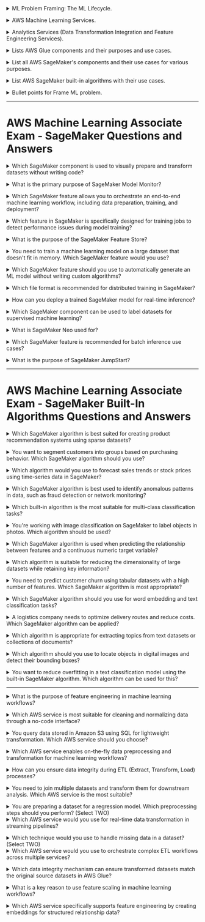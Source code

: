 
<details>
<summary> ML Problem Framing: The ML Lifecycle.</code></summary><br><b>

<p align="center">
<img src="./images/ML_LifeCycle.png" width="800" height="300" /> 
</p>

</b></details>

<details>
<summary> AWS Machine Learning Services.</code></summary><br><b>

| Service | Category | What It Does | When to Use |
|----------|-----------|--------------|-------------|
| **Amazon Augmented AI (A2I)** | Human-in-the-Loop Machine Learning | Integrates human review into ML predictions | When model outputs need human verification (sensitive documents, low-confidence predictions) |
| **Amazon Bedrock** | Generative AI | Run and scale generative AI models like GPT, Claude, and others on AWS infrastructure | Build generative AI apps without training your own large model |
| **Amazon CodeGuru** | Developer Productivity | Automated code reviews and performance recommendations | Optimize application performance and detect security issues |
| **Amazon Comprehend** | NLP/Text Analytics | Text analytics, sentiment analysis, entity recognition, and language processing | Extract meaning from unstructured text like reviews or emails |
| **Amazon Comprehend Medical** | Healthcare NLP | Extracts medical entities and codes (ICD-10, RxNorm) from unstructured medical text | Analyze clinical notes or health records in a HIPAA-compliant way |
| **Amazon DevOps Guru** | Operational Intelligence | Uses ML to automatically detect operational issues and anomalies in applications | Proactive monitoring and anomaly detection for app performance |
| **Amazon Fraud Detector** | Fraud Detection | Detect and prevent online fraud in real time | Transaction fraud, fake account sign-ups, or suspicious logins |
| **Amazon Forecast** | Time Series Forecasting | Predict future outcomes like financial metrics, inventory, and demand planning | Demand planning, resource allocation, and forecasting trends |
| **AWS HealthLake** | Healthcare AI | Process and analyze health-related data, store and transform data in HL7 FHIR format | Centralize, normalize, and analyze large volumes of healthcare data |
| **Amazon Kendra** | Enterprise Search | Enhances enterprise productivity with machine learning-powered contextual search across large data sources | Intelligent search across internal docs, FAQs, manuals |
| **Amazon Lex** | Conversational AI | Conversational AI for creating chatbots or voice bots for customer service and virtual assistants | Build chatbots or IVR systems integrated with AWS |
| **Amazon Lookout for Equipment** | Predictive Maintenance | Analyzes sensor data from industrial equipment to predict potential failures | Predictive maintenance for manufacturing, energy, or industrial operations |
| **Amazon Lookout for Metrics** | Anomaly Detection | Detection of anomalies in metrics like revenue, sales, and operational data | Monitor KPIs without manually setting thresholds |
| **Amazon Lookout for Vision** | Computer Vision | Detect quality defects in manufactured products with computer vision | Manufacturing quality control and defect detection |
| **Amazon Mechanical Turk** | Human Workforce / Data Labeling | Provides a global workforce for data labeling and human intelligence tasks | Human labeling, surveys, or manual data verification tasks |
| **Amazon Personalize** | Recommendations | Build personalized recommendations for users (e-commerce, media) | Personalized product/content recommendations |
| **Amazon Polly** | Speech AI | Text-to-speech conversion with lifelike voices for interactive applications | Add spoken audio to apps, IVR systems, or accessibility tools |
| **Amazon Q** | AI-Powered Business Assistant | Generative AI for your enterprise data and apps | Chat with enterprise data, automate workflows |
| **Amazon Rekognition** | Computer Vision | Image/video analysis, object detection, facial recognition, and label detection | Image/video classification, surveillance, and moderation |
| **Amazon SageMaker** | End-to-End ML Platform | Build, train, and deploy custom machine learning models | Full ML development lifecycle without managing servers |
| **Amazon Textract** | Document Processing | Extract text, tables, and forms from scanned documents | Digitize paper forms, invoices, or contracts |
| **Amazon Transcribe** | Speech-to-Text Conversion | Automatic transcription of spoken language from audio files | Transcribe calls, create subtitles, convert voice notes |
| **Amazon Translate** | NLP/Language Translation | Language translation across multiple languages | Real-time or batch translation of text or documents |
| **AWS Panorama** | Edge AI | Edge computer vision for analyzing on-premises video streams locally in low-latency environments | On-premise video analytics without sending data to the cloud |
| **Amazon CodeWhisperer** | Developer Productivity | AI-powered code suggestions and completions to enhance developer productivity | Speed up coding tasks and improve code quality |
| **AWS Q Business** | Business Optimization | Optimization and quantum-inspired solutions for solving complex computational problems in logistics, finance, and manufacturing | Solve optimization-heavy business problems |
| **AWS DeepLens** | Computer Vision/Hardware | Edge hardware for computer vision modeling and deployment | Develop and deploy CV models on physical hardware devices |
| **AWS Glue DataBrew** | Data Preparation | No-code data preparation for machine learning workflows and analytics | Clean and prepare data quickly for analytics or ML |
| **Amazon Neptune ML** | Graph Machine Learning | Use graph machine learning models to analyze relationships in highly connected data | Social networks, fraud detection, recommendation engines |

</b></details>

<details>
<summary> Analytics Services (Data Transformation Integration and Feature Engineering Services).</code></summary><br><b>

# AWS Data Analytics & Processing Services

| **Component**                                 | **Purpose**                                               | **Use Cases**                                                                                               |
|----------------------------------------------|-----------------------------------------------------------|-------------------------------------------------------------------------------------------------------------|
| **Amazon Athena**                            | Serverless interactive query service                      | Run SQL queries directly on data stored in Amazon S3 without setting up infrastructure; ad-hoc analytics.   |
| **Amazon Data Firehose (Kinesis Data Firehose)** | Reliable streaming data delivery                         | Capture, transform, and load streaming data into data lakes, warehouses, and analytics services (e.g., S3, Redshift, OpenSearch). |
| **Amazon EMR**                               | Managed big data processing                               | Run large-scale data processing frameworks like Apache Spark, Hadoop, HBase, and Presto for analytics.       |
| **AWS Glue**                                 | Serverless data integration                               | Automate ETL (Extract, Transform, Load) for batch and streaming data pipelines.                              |
| **AWS Glue DataBrew**                        | No-code data preparation                                  | Visually clean, normalize, and transform datasets without coding for analytics and ML workflows.             |
| **AWS Glue Data Quality**                    | Data profiling and validation                             | Measure, monitor, and improve data quality with built-in rules and metrics.                                  |
| **Amazon Kinesis (Data Streams)**            | Real-time data ingestion and processing                   | Collect and process real-time streaming data like clickstreams, logs, and IoT telemetry.                     |
| **AWS Lake Formation**                       | Secure data lake creation and governance                  | Quickly build and manage secure data lakes with centralized access control and cataloging.                   |
| **Amazon Managed Service for Apache Flink**  | Real-time stream processing                               | Build and run stream-processing applications using Apache Flink without managing infrastructure.             |
| **Amazon OpenSearch Service**                | Managed search and analytics                               | Search, monitor, and analyze log or operational data with Elasticsearch-compatible APIs.                     |
| **Amazon QuickSight**                        | Business Intelligence (BI) and dashboards                 | Create interactive dashboards, reports, and embedded analytics with serverless scaling.                      |
| **Amazon Redshift**                          | Data warehouse for analytics                              | Run complex analytical queries on structured and semi-structured data at scale.                              |

</b></details>


<details>
<summary> Lists AWS Glue components and their purposes and use cases.</code></summary><br><b>
# AWS Glue Components and Their Use Cases

| **Component**              | **Purpose**                                | **Use Cases**                                                                                 |
|----------------------------|--------------------------------------------|---------------------------------------------------------------------------------------------|
| **AWS Glue Data Catalog**  | Centralized metadata repository            | Stores metadata for all datasets, used for managing schemas and querying datasets with tools like Athena. |
| **AWS Glue Crawlers**      | Automatic schema discovery                 | Identifies and categorizes the structure and format of data in storage (e.g., S3, RDS, Redshift). |
| **AWS Glue ETL Jobs**      | Extract, Transform, Load (ETL) Operations  | Automates the process of extracting, transforming, and loading data with serverless functionality. |
| **AWS Glue Studio**        | Visual Interface for ETL Jobs              | Simplifies ETL job creation through a drag-and-drop interface designed for ease of use.       |
| **AWS Glue DataBrew**      | No-Code Data Preparation                   | Allows users to clean, normalize, and transform datasets visually without coding.             |
| **AWS Glue Workflows**     | Workflow Orchestration                     | Orchestrates complex ETL jobs, crawlers, and triggers in sequence or parallel workflows.      |
| **AWS Glue Triggers**      | Event-Based ETL Job Automation             | Automates running ETL, crawling, or workflows based on specific events or schedules.          |
| **AWS Glue Streaming ETL** | Real-Time Data Transformation              | Processes streaming data from sources like Amazon Kinesis or Apache Kafka for real-time transformations. |
| **AWS Glue Developer/API Access** | Programmatic ETL Job Creation       | Provides APIs and SDKs for developers to create custom ETL workflows using Python or Scala code. |
| **AWS Glue DPU (Data Processing Units)** | Scalable compute for jobs     | Provides distributed and scalable compute for handling large-scale data processing operations. |
| **AWS Glue Connections**   | Data Source Integration                    | Allows connectivity to external data stores like RDS, JDBC, or on-premises databases.         |
| **AWS Glue ML Transforms** | Machine Learning Transforms                | Automates significant transformations using machine learning techniques (e.g., deduplication, linkage). |
| **AWS Glue Schema Registry** | Schema Evolution Management             | Enables management, validation, and enforcement of schemas for streaming and batch data workflows. |
| **AWS Glue Partition Indexing** | Partition Optimization               | Optimizes querying large S3-based datasets with high granularity for faster performance.       |

</b></details>

<details>
<summary> List all AWS SageMaker's components and their use cases for various purposes.</code></summary><br><b>
# Amazon SageMaker Components and Their Use Cases

| SageMaker Tool/Feature | Category | Use Case | Key Features |
| :-- | :-- | :-- | :-- |
| SageMaker Studio | Integrated Development Environment (IDE) | Allows data scientists and developers to build, train, debug, and deploy ML models in a unified interface. | A single web-based IDE for end-to-end machine learning workflows. |
| SageMaker Data Wrangler | Data Preparation and Feature Engineering | Simplifies data preparation, cleaning, and feature engineering for machine learning workflows. | Provides a GUI to transform and analyze data without writing code. |
| SageMaker Autopilot | Build Models Automatically | Automatically trains and tunes the best ML model based on your data while providing visibility into the process. | Full automation combined with transparency via generated notebooks showing every step. |
| SageMaker Training | Model Training | Trains ML models at scale with support for distributed training and custom training scripts. | Supports distributed training across GPUs/CPUs, customizable training jobs. |
| SageMaker Processing | Data Preprocessing and Post-processing | Run data preprocessing, post-processing tasks, or batch inference workloads using managed infrastructure. | Useful for handling data transformation tasks before and after ML training/inference. |
| SageMaker Feature Store | Feature Management | Centralize, create, and reuse features for ML models across teams and projects. | Enables real-time access to feature values for models during inference and provides lineage/history for feature creation. |
| SageMaker Debugger | Debugging and Insights | Analyzes and debugs training jobs by identifying performance bottlenecks and providing actionable insights. | Tracks resource utilization, gradients, loss curves, etc., for optimizing training performance. |
| SageMaker Model Monitor | Model Monitoring in Production | Detects deviations, concept drift, and anomalies in model predictions to ensure accurate and reliable production models. | Simplifies post-deployment monitoring to maintain model performance. |
| SageMaker Pipelines | Machine Learning Pipelines | Automates and orchestrates workflows for data preparation, model building, training, optimization, and deployment. | Streamlined ML workflow automation for enterprise-level scaling. |
| SageMaker Ground Truth | Data Labeling | Builds accurate ground truth datasets for supervised learning by enabling human labeling tasks or semi-automation. | Supports human labeling tasks and active learning frameworks. |
| SageMaker Neo | Model Optimization for Edge | Optimizes machine learning models to run faster and at lower latency on edge devices and hardware. | Converts models for compatibility across edge devices and enables hardware acceleration. |
| SageMaker JumpStart | Prebuilt Solutions and Models | Provides pre-trained models, solution templates, and example notebooks for various ML use cases. | Speeds up development with prebuilt templates for common use cases like recommendation systems, fraud detection, etc. |
| SageMaker Inference Recommender | Recommendation for Deployment | Automates the selection of the best resources for deploying machine learning models. | Analyzes deployment requirements to recommend EC2 instances or configurations for optimal performance and cost-effectiveness. |
| SageMaker Hosting/Inferences | Model Deployment and Inference | Deploys trained models as endpoints for real-time, batch, and asynchronous inference. | Fully managed service for scalable model inference in production settings. |
| SageMaker Clarify | Data Bias and Model Explainability | Detects bias in your data and explains model predictions for fairness and transparency. | Provides fairness metrics for datasets/models and interprets how features impact predictions. |
| SageMaker Model Registry | Centralized Model Repository | Tracks and manages ML models and their versions for streamlined deployment and governance. | Keeps detailed history of models and versioning for repeatable and auditable deployments. |
| SageMaker Marketplace | External Model Use | Allows you to use and deploy pre-trained machine learning models and algorithms from third-party vendors. | Facilitates the use of third-party professional models for niche domains or large-scale applications. |
| SageMaker Edge Manager | Edge Device Management | Deploys, manages, and monitors models on thousands of edge devices. | Enables large-scale model deployment and monitoring for IoT and edge devices. |
| SageMaker Experiment | Experiment Management | Organizes and tracks experiments to compare model performance across different runs and configurations. | Allows you to log and compare training jobs' metrics (e.g., hyperparameters, accuracy) for optimizing model development processes. |

</b></details>

<details>
<summary> List AWS SageMaker built-in algorithms with their use cases.</code></summary><br><b>

# AWS SageMaker Built-In Algorithms and Their Use Cases

| Algorithm | Category | Use Case | Key Features |
| :-- | :-- | :-- | :-- |
| Linear Learner | Regression/Classification | Predicting trends, pricing models, fraud detection, and binary/multi-class classification problems. | Optimizes linear models and supports both regression and binary/multi-class classification tasks. |
| XGBoost | Regression/Classification | Predicting churn, forecasting, and natural language processing (NLP). | Highly efficient, scalable implementation of gradient-boosted decision trees for tabular datasets. |
| Factorization Machines | Recommendation Systems | Personalizing product recommendations, predicting customer behavior. | Used for recommendation engines (e.g., collaborative filtering) for sparse datasets. |
| Image Classification | Computer Vision | Classifying objects in images (e.g., face recognition, product categorization). | Pre-trained models optimized for image datasets; supports transfer learning. |
| Object Detection | Computer Vision | Detecting and locating objects in digital images and videos. | Detects bounding boxes and classes for objects in images (e.g., autonomous vehicles or scene detection). |
| Semantic Segmentation | Computer Vision | Image segmentation for medical imagery, self-driving cars, and video analysis. | Detects pixel-level segmentation for more precise visual understanding. |
| BlazingText | Natural Language Processing | Sentiment analysis, document categorization, and word embedding. | Optimized for word embedding tasks and text classification; supports fast text algorithms. |
| Sequence-to-Sequence | Natural Language Processing | Language translation, text summarization, and chatbot creation. | Translates or summarizes sequences, such as converting articles to abstracts using encoder-decoder models. |
| DeepAR | Time Series Forecasting | Forecasting stock prices, sales forecasting, and demand planning. | Designed for time-series forecasting on large volumes of historical data with probabilistic predictions. |
| K-Means Clustering | Clustering | Customer segmentation, anomaly detection, and data grouping. | Finds clusters within datasets for unsupervised learning tasks. |
| Principal Component Analysis | Dimensionality Reduction | Reducing dimensions in datasets for visualization and preprocessing. | Extracts principal components to reduce the dimensionality of datasets while retaining key information. |
| Neural Topic Modeling | Unsupervised Learning | Generating topics from text datasets and document collections. | Uses unsupervised learning to identify abstract topics in datasets based on text patterns. |
| Random Cut Forest (RCF) | Anomaly Detection | Fraud detection, network monitoring, and identifying unusual patterns. | Detects anomalies in time-series or tabular datasets automatically. |
| IP Insights | Fraud Detection | Identifying suspicious IP addresses in fraud detection workflows. | Learns IP address embeddings for detecting problematic or unauthorized activity. |
| Reinforcement Learning | Decision Making | Autonomous actions in robotics, game simulations, and optimization problems. | Supports reinforcement learning models like Deep Q-Learning or policy-gradient methods. |
| Matrix Factorization | Recommendation Systems | Collaborative filtering for personalized recommendations. | Specialized for sparse datasets in recommendation engines. |
| Training Algorithm Optimization (TAO) | Optimization | Automated optimization of training parameters and hyperparameters. | Finds the best configuration for training models to maximize performance. |
| Multinomial Logistic Regression | Classification | Multi-class classification problems such as labeling categories in text datasets. | Solves multi-class classification problems using regression techniques extended to multiple categories. |
| Confusion Matrix | Evaluation/Metric | Evaluating performance of classification models. | Provides a summary of model predictions by counting true positives, true negatives, false positives, and false negatives. Helpful for measuring accuracy, recall, precision, and F1-score. |

</b></details>

<details>
<summary> Bullet points for Frame ML problem.</code></summary><br><b>
  
### Establish ML Roles and Responsibilities
- SageMaker Role Manager

### Prepare an ML Profile Template
- Document the resources required

### Establish Model Improvement Strategies
- SageMaker Experiments
- Hyper-parameter optimization
- AutoML

### Establish a Lineage Tracker System
- SageMaker Lineage Tracking
- Pipelines
- Studio
- Feature Store
- Model Registry

### Establish Feedback Loops Across ML Lifecycle Phases
- SageMaker Model Monitor
- CloudWatch
- Amazon Augmented AI (A2I)

### Review Fairness and Explainability
- SageMaker Clarify

---

### Design Data Encryption and Obfuscation
- Glue DataBrew

### Use APIs to Abstract Change from Model Consuming Applications
- SageMaker + API Gateway

### Adopt a Machine Learning Microservice Strategy
- Lambda
- FarGate

### Use Purpose-Built AI and ML Services and Resources
- SageMaker
- JumpStart
- Marketplace

### Define Relevant Evaluation Metrics

### Identify if Machine Learning is the Right Solution

### Tradeoff Analysis on Custom versus Pre-trained Models

</b></details>


---
# AWS Machine Learning Associate Exam - SageMaker Questions and Answers
<details>
<summary>Which SageMaker component is used to visually prepare and transform datasets without writing code?</summary><br><b>

**Options:**
- **A.** SageMaker Processing  
- **B.** SageMaker Studio  
- **C.** SageMaker Data Wrangler  
- **D.** SageMaker Autopilot  

**Answer:**  
**C. SageMaker Data Wrangler**

**Explanation:**  
SageMaker Data Wrangler provides a visual, no-code interface to prepare, clean, and transform datasets for machine learning workflows.

</b></details>

<details>
<summary>What is the primary purpose of SageMaker Model Monitor?</summary><br><b>

**Options:**
- **A.** Automate data labeling for supervised learning.  
- **B.** Debug model training jobs for performance bottlenecks.  
- **C.** Detect model prediction drift and anomalies in production.  
- **D.** Optimize models for edge devices.  

**Answer:**  
**C. Detect model prediction drift and anomalies in production**

**Explanation:**  
SageMaker Model Monitor detects changes in incoming data, concept drift, or anomalies in model predictions, ensuring the deployed model's accuracy over time.

</b></details>

<details>
<summary>Which SageMaker feature allows you to orchestrate an end-to-end machine learning workflow, including data preparation, training, and deployment?</summary><br><b>

**Options:**
- **A.** SageMaker Autopilot  
- **B.** SageMaker Processing Jobs  
- **C.** SageMaker Pipelines  
- **D.** SageMaker Debugger  

**Answer:**  
**C. SageMaker Pipelines**

**Explanation:**  
SageMaker Pipelines is used to automate and orchestrate the entire ML workflow, including data preparation, feature engineering, model training, tuning, and deployment.

</b></details>

<details>
<summary>Which feature in SageMaker is specifically designed for training jobs to detect performance issues during model training?</summary><br><b>

**Options:**
- **A.** SageMaker Debugger  
- **B.** SageMaker Processing  
- **C.** SageMaker Pipelines  
- **D.** SageMaker Model Monitor  

**Answer:**  
**A. SageMaker Debugger**

**Explanation:**  
SageMaker Debugger provides tools to debug and monitor training jobs, identifying performance issues like underfitting, overfitting, and hardware bottlenecks during training.

</b></details>

<details>
<summary>What is the purpose of the SageMaker Feature Store?</summary><br><b>

**Options:**
- **A.** To preprocess data for machine learning models.  
- **B.** To store, share, and reuse features across teams and workflows.  
- **C.** To automate model training.  
- **D.** To deploy models to edge devices.  

**Answer:**  
**B. To store, share, and reuse features across teams and workflows**

**Explanation:**  
The SageMaker Feature Store allows you to create, manage, and share reusable features across different teams and ML projects, ensuring consistency and efficiency.

</b></details>

<details>
<summary>You need to train a machine learning model on a large dataset that doesn't fit in memory. Which SageMaker feature would you use?</summary><br><b>

**Options:**
- **A.** SageMaker Pipelines  
- **B.** SageMaker Training with Pipe Mode  
- **C.** SageMaker Autopilot  
- **D.** SageMaker Debugger  

**Answer:**  
**B. SageMaker Training with Pipe Mode**

**Explanation:**  
SageMaker Training with **Pipe Mode** streams data directly from Amazon S3 to training algorithms, eliminating the need to fit the entire dataset into memory.

</b></details>

<details>
<summary>Which SageMaker feature should you use to automatically generate an ML model without writing custom algorithms?</summary><br><b>

**Options:**
- **A.** SageMaker Studio  
- **B.** SageMaker Data Wrangler  
- **C.** SageMaker Autopilot  
- **D.** SageMaker Feature Store  

**Answer:**  
**C. SageMaker Autopilot**

**Explanation:**  
SageMaker Autopilot automatically trains and tunes models based on your dataset while providing transparency into the models and underlying processes.

</b></details>

<details>
<summary>Which file format is recommended for distributed training in SageMaker?</summary><br><b>

**Options:**
- **A.** CSV files stored in S3 buckets  
- **B.** JSON files stored in DynamoDB  
- **C.** RecordIO files in augmented manifest format  
- **D.** Parquet files stored in S3 buckets  

**Answer:**  
**C. RecordIO files in augmented manifest format**

**Explanation:**  
The RecordIO format in the augmented manifest format is ideal for efficient distributed training as it provides faster reading and processing of large datasets.

</b></details>

<details>
<summary>How can you deploy a trained SageMaker model for real-time inference?</summary><br><b>

**Options:**
- **A.** Use SageMaker Processing  
- **B.** Deploy the model to a SageMaker Endpoint  
- **C.** Use SageMaker Data Wrangler  
- **D.** Integrate the model with Lambda directly  

**Answer:**  
**B. Deploy the model to a SageMaker Endpoint**

**Explanation:**  
SageMaker Endpoints allow you to deploy trained models for real-time inference and handle production workloads efficiently.

</b></details>

<details>
<summary>Which SageMaker component can be used to label datasets for supervised machine learning?</summary><br><b>

**Options:**
- **A.** SageMaker Model Monitor  
- **B.** SageMaker Ground Truth  
- **C.** SageMaker Autopilot  
- **D.** SageMaker JumpStart  

**Answer:**  
**B. SageMaker Ground Truth**

**Explanation:**  
SageMaker Ground Truth is used to label datasets either through human annotation or semi-automated processes, which is critical for building supervised learning models.

</b></details>

<details>
<summary>What is SageMaker Neo used for?</summary><br><b>

**Options:**
- **A.** Optimizing models for deployment to edge devices.  
- **B.** Debugging underperforming training jobs.  
- **C.** Preprocessing raw data for model training.  
- **D.** Managing the storage of feature data.  

**Answer:**  
**A. Optimizing models for deployment to edge devices**

**Explanation:**  
SageMaker Neo helps optimize ML models to run on edge devices with reduced latency and lower resource consumption.

</b></details>

<details>
<summary>Which SageMaker feature is recommended for batch inference use cases?</summary><br><b>

**Options:**
- **A.** SageMaker Training  
- **B.** SageMaker Processing  
- **C.** SageMaker Transform Jobs  
- **D.** SageMaker Debugger  

**Answer:**  
**C. SageMaker Transform Jobs**

**Explanation:**  
SageMaker Transform Jobs are specifically designed for non-real-time batch inference tasks where predictions need to be made on large datasets.

</b></details>

<details>
<summary>What is the purpose of SageMaker JumpStart?</summary><br><b>

**Options:**
- **A.** Automate and deploy prebuilt ML models for common business problems.  
- **B.** Debug training pipelines for faster iteration cycles.  
- **C.** Store reusable ML features for later use.  
- **D.** Create end-to-end workflows for data preprocessing and training.  

**Answer:**  
**A. Automate and deploy prebuilt ML models for common business problems**

**Explanation:**  
SageMaker JumpStart provides pre-trained models, examples, and templates to help you quickly build and deploy machine learning solutions for common use cases.

</b></details>

---
# AWS Machine Learning Associate Exam - SageMaker Built-In Algorithms Questions and Answers

<details>
<summary>Which SageMaker algorithm is best suited for creating product recommendation systems using sparse datasets?</summary><br><b>

**Options:**
- **A.** Linear Learner  
- **B.** Factorization Machines  
- **C.** K-Means Clustering  
- **D.** Random Cut Forest  

**Answer:**  
**B. Factorization Machines**

**Explanation:**  
Factorization Machines are designed for sparse datasets and are frequently used in recommendation systems, predicting user preferences based on historical data.

</b></details>

<details>
<summary>You want to segment customers into groups based on purchasing behavior. Which SageMaker algorithm should you use?</summary><br><b>

**Options:**
- **A.** Principal Component Analysis (PCA)  
- **B.** K-Means Clustering  
- **C.** Neural Topic Modeling  
- **D.** DeepAR  

**Answer:**  
**B. K-Means Clustering**

**Explanation:**  
K-Means Clustering is an unsupervised learning algorithm used for customer segmentation, grouping similar customers based on shared behaviors.

</b></details>

<details>
<summary>Which algorithm would you use to forecast sales trends or stock prices using time-series data in SageMaker?</summary><br><b>

**Options:**
- **A.** DeepAR Forecasting  
- **B.** Neural Topic Modeling  
- **C.** Linear Learner  
- **D.** Multinomial Logistic Regression  

**Answer:**  
**A. DeepAR Forecasting**

**Explanation:**  
DeepAR is specifically designed for probabilistic time-series forecasting and is well-suited for predicting trends in sales, stock prices, and demand planning.

</b></details>

<details>
<summary>Which SageMaker algorithm is best used to identify anomalous patterns in data, such as fraud detection or network monitoring?</summary><br><b>

**Options:**
- **A.** Random Cut Forest  
- **B.** XGBoost  
- **C.** K-Means Clustering  
- **D.** PCA  

**Answer:**  
**A. Random Cut Forest**

**Explanation:**  
Random Cut Forest (RCF) is optimized for anomaly detection in tabular and time-series datasets, making it ideal for identifying fraudulent activities or network anomalies.

</b></details>

<details>
<summary>Which built-in algorithm is the most suitable for multi-class classification tasks?</summary><br><b>

**Options:**
- **A.** Linear Learner  
- **B.** Multinomial Logistic Regression  
- **C.** BlazingText  
- **D.** Factorization Machines  

**Answer:**  
**B. Multinomial Logistic Regression**

**Explanation:**  
Multinomial Logistic Regression is ideal for multi-class classification problems where there are more than two categories to predict.

</b></details>

<details>
<summary>You're working with image classification on SageMaker to label objects in photos. Which algorithm should be used?</summary><br><b>

**Options:**
- **A.** Object Detection  
- **B.** BlazingText  
- **C.** Image Classification  
- **D.** Semantic Segmentation  

**Answer:**  
**C. Image Classification**

**Explanation:**  
The Image Classification algorithm is built to categorize objects into predefined labels using image datasets.

</b></details>

<details>
<summary>Which SageMaker algorithm is used when predicting the relationship between features and a continuous numeric target variable?</summary><br><b>

**Options:**
- **A.** XGBoost  
- **B.** Linear Learner  
- **C.** DeepAR Forecasting  
- **D.** Sequence-to-Sequence  

**Answer:**  
**B. Linear Learner**

**Explanation:**  
Linear Learner is well-suited for regression problems that involve predicting a continuous target variable based on input features.

</b></details>

<details>
<summary>Which algorithm is suitable for reducing the dimensionality of large datasets while retaining key information?</summary><br><b>

**Options:**
- **A.** Neural Topic Modeling  
- **B.** Principal Component Analysis (PCA)  
- **C.** K-Means Clustering  
- **D.** Random Cut Forest  

**Answer:**  
**B. Principal Component Analysis (PCA)**

**Explanation:**  
PCA is designed for dimensionality reduction, simplifying large datasets while keeping the most important statistical information.

</b></details>

<details>
<summary>You need to predict customer churn using tabular datasets with a high number of features. Which SageMaker algorithm is most appropriate?</summary><br><b>

**Options:**
- **A.** Neural Topic Modeling  
- **B.** XGBoost  
- **C.** Factorization Machines  
- **D.** DeepAR  

**Answer:**  
**B. XGBoost**

**Explanation:**  
XGBoost is highly efficient for tabular data and performs well in predictive modeling tasks such as customer churn and forecasting.

</b></details>

<details>
<summary>Which SageMaker algorithm should you use for word embedding and text classification tasks?</summary><br><b>

**Options:**
- **A.** Sequence-to-Sequence  
- **B.** BlazingText  
- **C.** Neural Topic Modeling  
- **D.** Linear Learner  

**Answer:**  
**B. BlazingText**

**Explanation:**  
BlazingText is optimized for word embeddings and text classification tasks, such as document categorization or sentiment analysis.

</b></details>

<details>
<summary>A logistics company needs to optimize delivery routes and reduce costs. Which SageMaker algorithm can be applied?</summary><br><b>

**Options:**
- **A.** Linear Learner  
- **B.** Factorization Machines  
- **C.** Sequence-to-Sequence  
- **D.** Reinforcement Learning  

**Answer:**  
**D. Reinforcement Learning**

**Explanation:**  
Reinforcement Learning is perfect for decision-making tasks, such as optimizing delivery routes or dynamic logistics planning.

</b></details>

<details>
<summary>Which algorithm is appropriate for extracting topics from text datasets or collections of documents?</summary><br><b>

**Options:**
- **A.** Neural Topic Modeling  
- **B.** BlazingText  
- **C.** Sequence-to-Sequence  
- **D.** Random Cut Forest  

**Answer:**  
**A. Neural Topic Modeling**

**Explanation:**  
Neural Topic Modeling identifies abstract topics in text datasets using unsupervised learning techniques.

</b></details>

<details>
<summary>Which algorithm should you use to locate objects in digital images and detect their bounding boxes?</summary><br><b>

**Options:**
- **A.** Semantic Segmentation  
- **B.** Object Detection  
- **C.** Image Classification  
- **D.** PCA  

**Answer:**  
**B. Object Detection**

**Explanation:**  
Object Detection identifies objects in images and outputs their bounding boxes and associated classes.

</b></details>

<details>
<summary>You want to reduce overfitting in a text classification model using the built-in SageMaker algorithm. Which algorithm can be used for this?</summary><br><b>

**Options:**
- **A.** BlazingText  
- **B.** Linear Learner  
- **C.** XGBoost  
- **D.** Sequence-to-Sequence  

**Answer:**  
**A. BlazingText**

**Explanation:**  
BlazingText applies techniques like regularization and dropout to minimize overfitting in text classification models.

</b></details>

---

<details>
<summary>What is the purpose of feature engineering in machine learning workflows?</summary><br><b>

**Options:**
- **A.** Simplify model deployment  
- **B.** Improve data storage efficiency  
- **C.** Select, transform, and prepare data for training  
- **D.** Manage training infrastructure  

**Answer:**  
**C. Select, transform, and prepare data for training**

**Explanation:**  
Feature engineering involves selecting, transforming, and pre-processing data to make it suitable for training a machine learning model. It is a crucial step in creating high-quality datasets that improve model accuracy.
</b></details>

<details>
<summary>Which AWS service is most suitable for cleaning and normalizing data through a no-code interface?</summary><br><b>

**Options:**
- **A.** Amazon SageMaker  
- **B.** AWS Glue DataBrew  
- **C.** Amazon EMR  
- **D.** AWS Data Pipeline  

**Answer:**  
**B. AWS Glue DataBrew**

**Explanation:**  
AWS Glue DataBrew provides a visual, no-code interface to clean, normalize, and transform data. It is specifically designed for users who require an easy-to-use tool for data preparation without writing complex scripts.
</b></details>

<details>
<summary>You query data stored in Amazon S3 using SQL for lightweight transformation. Which AWS service should you choose?</summary><br><b>

**Options:**
- **A.** Amazon Athena  
- **B.** AWS Glue  
- **C.** AWS Step Functions  
- **D.** Amazon Kinesis Data Analytics  

**Answer:**  
**A. Amazon Athena**

**Explanation:**  
Amazon Athena is a serverless SQL-based query service that allows you to perform lightweight transformations and analysis directly on data stored in Amazon S3.
</b></details>

<details>
<summary>Which AWS service enables on-the-fly data preprocessing and transformation for machine learning workflows?</summary><br><b>

**Options:**
- **A.** Amazon S3  
- **B.** Amazon SageMaker Data Wrangler  
- **C.** AWS Glue Studio  
- **D.** Amazon Redshift  

**Answer:**  
**B. Amazon SageMaker Data Wrangler**

**Explanation:**  
SageMaker Data Wrangler simplifies data preparation and feature engineering by providing an interactive interface for pre-processing datasets and exporting them directly into the machine learning pipeline.
</b></details>

<details>
<summary>How can you ensure data integrity during ETL (Extract, Transform, Load) processes?</summary><br><b>

**Options:**
- **A.** Use Amazon CloudWatch to trigger metrics  
- **B.** Implement checksums or hashes during data transfer  
- **C.** Use AWS Auto Scaling to handle data overflow  
- **D.** Configure Amazon S3 bucket logging  

**Answer:**  
**B. Implement checksums or hashes during data transfer**

**Explanation:**  
Data integrity can be preserved by implementing validation mechanisms like checksums or hashes during and after the data transfer. AWS services like AWS Glue and Amazon S3 integrate integrity checks automatically during certain operations.
</b></details>

<details>
<summary>You need to join multiple datasets and transform them for downstream analysis. Which AWS service is the most suitable?</summary><br><b>

**Options:**
- **A.** Amazon Athena  
- **B.** AWS Glue  
- **C.** Amazon Kinesis Data Streams  
- **D.** Amazon QuickSight  

**Answer:**  
**B. AWS Glue**

**Explanation:**  
AWS Glue is specifically designed for ETL operations required to join, clean, and transform data from multiple sources. It automates workflows and supports transformation at scale.
</b></details>

<details>
<summary>You are preparing a dataset for a regression model. Which preprocessing steps should you perform? (Select TWO)</summary><br><b>

**Options:**
- **A.** One-hot encode categorical features  
- **B.** Normalize continuous features  
- **C.** Apply dropout techniques to the dataset  
- **D.** Use k-means clustering on the dataset  
- **E.** Convert text features to binary files  

**Answer:**  
**A. One-hot encode categorical features**  
**B. Normalize continuous features**

**Explanation:**  
For regression models:
- **One-hot encoding** is used to convert categorical variables into binary format.  
- **Normalization** scales continuous features to bring them within the same range, improving convergence during training.
</b></details>

<details>
<summary>Which AWS service would you use for real-time data transformation in streaming pipelines?</summary><br><b>

**Options:**
- **A.** Amazon Kinesis Data Analytics  
- **B.** AWS Glue  
- **C.** Amazon QuickSight  
- **D.** Amazon S3  

**Answer:**  
**A. Amazon Kinesis Data Analytics**

**Explanation:**  
Amazon Kinesis Data Analytics allows you to process and transform streaming data in real-time using SQL, making it an ideal choice for real-time transformations.
</b></details>

<details>
<summary>Which technique would you use to handle missing data in a dataset? (Select TWO)</summary><br><b>

**Options:**
- **A.** Impute missing values with the median or mean  
- **B.** Use SageMaker Debugger to detect missing data  
- **C.** Remove rows or columns with missing values  
- **D.** Use SageMaker Model Monitoring for missing data adjustments  

**Answer:**  
**A. Impute missing values with the median or mean**  
**C. Remove rows or columns with missing values**

**Explanation:**  
Handling missing data is essential for clean datasets:
- Imputing replaces missing values with the mean or median.
- Removing rows or columns is used when missing data is substantial and cannot be meaningfully imputed.
</b></details>

<details>
<summary>Which AWS service would you use to orchestrate complex ETL workflows across multiple services?</summary><br><b>

**Options:**
- **A.** AWS Step Functions  
- **B.** AWS Glue DataBrew  
- **C.** Amazon SageMaker  
- **D.** Amazon EMR  

**Answer:**  
**A. AWS Step Functions**

**Explanation:**  
AWS Step Functions is a workflow orchestration service that integrates with multiple AWS services, such as Glue, Lambda, and SageMaker, to enable seamless ETL pipeline execution.
</b></details>

<details>
<summary>Which data integrity mechanism can ensure transformed datasets match the original source datasets in AWS Glue?</summary><br><b>

**Options:**
- **A.** Implement AWS Glue crawlers  
- **B.** Configure job bookmarks in Glue  
- **C.** Use S3 Versioning and data validation scripts  
- **D.** Utilize Amazon EMR’s Auto Scaling feature  

**Answer:**  
**C. Use S3 Versioning and data validation scripts**

**Explanation:**  
Versioning in Amazon S3, combined with validation scripts for checksums or row counts, ensures that transformed datasets retain data integrity against their original source datasets during Glue workflows.
</b></details>

<details>
<summary>What is a key reason to use feature scaling in machine learning workflows?</summary><br><b>

**Options:**
- **A.** To improve the interpretability of trained models  
- **B.** To handle highly skewed datasets  
- **C.** To ensure all features contribute equally to model training  
- **D.** To reduce dataset size for faster computation  

**Answer:**  
**C. To ensure all features contribute equally to model training**

**Explanation:**  
Feature scaling ensures equal contribution by bringing all feature values into the same range. This is crucial for models like Logistic Regression or Neural Networks that are sensitive to feature magnitudes.
</b></details>

<details>
<summary>Which AWS service specifically supports feature engineering by creating embeddings for structured relationship data?</summary><br><b>

**Options:**
- **A.** Amazon SageMaker Processing  
- **B.** Amazon Neptune ML  
- **C.** AWS Data Pipeline  
- **D.** Amazon Kinesis Data Firehose  

**Answer:**  
**B. Amazon Neptune ML**

**Explanation:**  
Amazon Neptune ML leverages graph neural networks to generate embeddings for conducting machine learning on highly connected datasets, such as social networks or recommendation systems.
</b></details>
